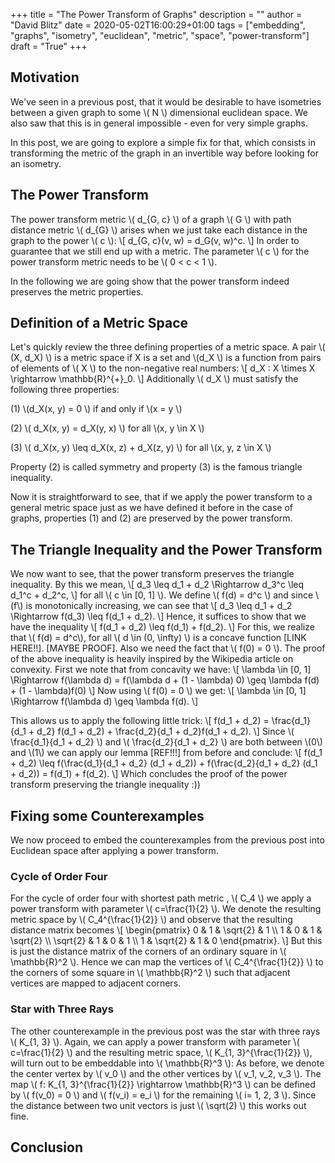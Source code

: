+++
title = "The Power Transform of Graphs"
description = ""
author = "David Blitz"
date = 2020-05-02T16:00:29+01:00
tags = ["embedding", "graphs", "isometry", "euclidean", "metric", "space", "power-transform"]
draft = "True"
+++

## Motivation
We've seen in a previous post, that it would be desirable to have isometries between a given 
graph to some \\( N \\) dimensional euclidean space. 
We also saw that this is in general impossible - even for very simple graphs.

In this post, we are going to explore a simple fix for that, which consists in transforming 
the metric of the graph in an invertible way before looking for an isometry.

## The Power Transform
The power transform metric \\( d\_{G, c} \\) of a graph \\( G \\) with path distance metric \\( d\_{G} \\) 
arises when we just take each distance in the graph to the power \\( c \\):
\\[
d\_{G, c}(v, w) = d\_G(v, w)^c.
\\]
In order to guarantee that we still end up with a metric. The parameter \\( c \\) for the power transform 
metric needs to be \\( 0 < c < 1 \\).

In the following we are going show that the power transform indeed preserves the metric properties.
## Definition of a Metric Space

Let's quickly review the three defining properties of a metric space. A pair \\( (X, d\_X) \\) is a metric 
space if X is a set and \\(d\_X \\) is a function from pairs of elements of \\( X \\) to the non-negative real numbers:
\\[
d\_X : X \times X \rightarrow \mathbb{R}^{+}\_0.
\\]
Additionally \\( d\_X \\) must satisfy the following three properties: 

(1) \\(d\_X(x, y) = 0 \\) if and only if \\(x = y \\) 

(2) \\( d\_X(x, y) = d\_X(y, x) \\) for all \\(x, y \in X \\)

(3) \\( d\_X(x, y) \leq d\_X(x, z) + d\_X(z, y) \\) for all \\(x, y, z \in X \\)

Property (2) is called symmetry and property (3) is the famous triangle inequality.

Now it is straightforward to see, that if we apply the power transform to a general metric space 
just as we have defined it before in the case of graphs, properties (1) and (2) are preserved by the
power transform.

## The Triangle Inequality and the Power Transform

We now want to see, that the power transform preserves the triangle inequality. 
By this we mean,
\\[
d\_3 \leq d\_1 + d\_2 \Rightarrow d\_3^c \leq d\_1^c + d\_2^c,
\\]
for all \\( c \in [0, 1] \\).
We define \\( f(d) = d^c \\) and since \\(f\\) is monotonically increasing, we can see that 
\\[
d\_3 \leq d\_1 + d\_2 \Rightarrow f(d\_3) \leq f(d\_1 + d\_2).
\\]
Hence, it suffices to show that we have the inequality 
\\[
f(d\_1 + d\_2) \leq f(d\_1) + f(d\_2).
\\]
For this, 
we realize that \\( f(d) = d^c\\), for all \\( d \in (0, \infty) \\) is a concave function 
[LINK HERE!!]. [MAYBE PROOF].
Also we need the fact that \\( f(0) = 0 \\).
The proof of the above inequality is heavily inspired by the Wikipedia article on convexity.
First we note that from concavity we have:
\\[
\lambda \in [0, 1] \Rightarrow f(\lambda d) = f(\lambda d + (1 - \lambda) 0) \geq \lambda f(d) + (1 - \lambda)f(0)
\\]
Now using \\( f(0) = 0 \\) we get:
\\[
\lambda \in [0, 1] \Rightarrow f(\lambda d) \geq \lambda f(d).
\\]

This allows us to apply the following little trick:
\\[
f(d\_1 + d\_2) = \frac{d\_1}{d\_1 + d\_2} f(d\_1 + d\_2) + \frac{d\_2}{d\_1 + d\_2}f(d\_1 + d\_2).
\\]
Since \\( \frac{d\_1}{d\_1 + d\_2} \\) and \\( \frac{d\_2}{d\_1 + d\_2} \\) are both between \\(0\\) and \\(1\\) 
we can apply our lemma [REF!!!] from before and conclude:
\\[
f(d\_1 + d\_2) \leq f(\frac{d\_1}{d\_1 + d\_2} (d\_1 + d\_2)) + f(\frac{d\_2}{d\_1 + d\_2} (d\_1 + d\_2))
= f(d\_1) + f(d\_2).
\\] Which concludes the proof of the power transform preserving the triangle inequality :))
 

## Fixing some Counterexamples

We now proceed to embed the counterexamples from the previous post into Euclidean space after applying a power transform. 

### Cycle of Order Four

For the cycle of order four with shortest path metric
, \\( C\_4 \\) we apply a power transform with parameter \\( c=\frac{1}{2} \\). 
We denote the resulting metric space by \\( C\_4^{\frac{1}{2}} \\) and observe that the resulting distance matrix 
becomes
\\[
\begin{pmatrix} 
0 & 1 & \sqrt{2} & 1 \\\ 1 & 0 & 1 & \sqrt{2} \\\ \sqrt{2} & 1 & 0 & 1 \\\ 1 & \sqrt{2} & 1 & 0 
\end{pmatrix}.
\\] 
But this is just the distance matrix of the corners of an ordinary square in \\( \mathbb{R}^2 \\). 
Hence we can map the vertices of \\( C\_4^{\frac{1}{2}} \\) to the corners of some square in \\( \mathbb{R}^2 \\) 
such that adjacent vertices are mapped to adjacent corners.

### Star with Three Rays

The other counterexample in the previous post was the star with three rays \\( K\_{1, 3} \\). 
Again, we can apply a power transform with parameter \\( c=\frac{1}{2} \\) and the resulting metric space, 
\\( K\_{1, 3}^{\frac{1}{2}} \\), will turn out to be embeddable into \\( \mathbb{R}^3 \\):
As before, we denote the center vertex by \\( v_0 \\) and the other vertices by \\( v\_1, v\_2, v\_3 \\).
The map \\( f: K\_{1, 3}^{\frac{1}{2}} \rightarrow \mathbb{R}^3 \\) can be defined by \\( f(v\_0) = 0 \\) 
and \\( f(v\_i) = e\_i \\) for the remaining \\( i= 1, 2, 3 \\). Since the distance between two unit vectors is just \\( \sqrt(2) \\) this works out fine.

## Conclusion
